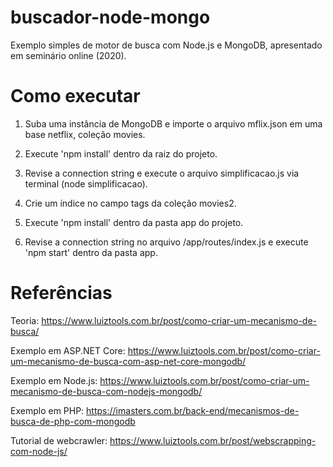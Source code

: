 # buscador-node-mongo
Exemplo simples de motor de busca com Node.js e MongoDB, apresentado em seminário online (2020).

# Como executar
1. Suba uma instância de MongoDB e importe o arquivo mflix.json em uma base netflix, coleção movies.

2. Execute 'npm install' dentro da raiz do projeto.

3. Revise a connection string e execute o arquivo simplificacao.js via terminal (node simplificacao).

4. Crie um índice no campo tags da coleção movies2.

5. Execute 'npm install' dentro da pasta app do projeto.

6. Revise a connection string no arquivo /app/routes/index.js e execute 'npm start' dentro da pasta app.

# Referências

Teoria: https://www.luiztools.com.br/post/como-criar-um-mecanismo-de-busca/ 

Exemplo em ASP.NET Core: https://www.luiztools.com.br/post/como-criar-um-mecanismo-de-busca-com-asp-net-core-mongodb/

Exemplo em Node.js: https://www.luiztools.com.br/post/como-criar-um-mecanismo-de-busca-com-nodejs-mongodb/ 

Exemplo em PHP: https://imasters.com.br/back-end/mecanismos-de-busca-de-php-com-mongodb

Tutorial de webcrawler: https://www.luiztools.com.br/post/webscrapping-com-node-js/ 


